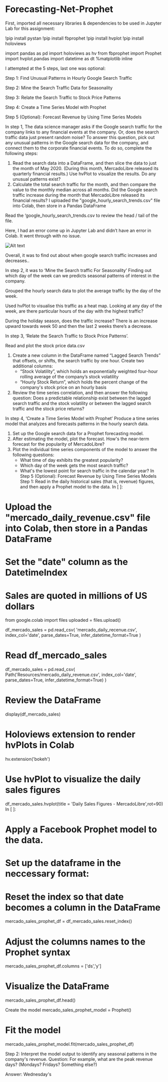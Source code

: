 # Forecasting-Net-Prophet
  First, imported all necessary libraries & dependencies to be used in Jupyter Lab for this assignment:

  !pip install pystan
  !pip install fbprophet
  !pip install hvplot
  !pip install holoviews

import pandas as pd
import holoviews as hv
from fbprophet import Prophet
import hvplot.pandas
import datetime as dt
%matplotlib inline

I attempted at the 5 steps, last one was optional:

Step 1: Find Unusual Patterns in Hourly Google Search Traffic

Step 2: Mine the Search Traffic Data for Seasonality

Step 3: Relate the Search Traffic to Stock Price Patterns

Step 4: Create a Time Series Model with Prophet

Step 5 (Optional): Forecast Revenue by Using Time Series Models

In step 1, 
The data science manager asks if the Google search traffic for the company links to any financial events at the company. Or, does the search traffic data just present random noise? To answer this question, pick out any unusual patterns in the Google search data for the company, and connect them to the corporate financial events.
To do so, complete the following steps:
1. Read the search data into a DataFrame, and then slice the data to just the month of May 2020. (During this month, MercadoLibre released its quarterly financial results.) Use hvPlot to visualize the results. Do any unusual patterns exist?
2. Calculate the total search traffic for the month, and then compare the value to the monthly median across all months. Did the Google search traffic increase during the month that MercadoLibre released its financial results?
I uploaded  the "google_hourly_search_trends.csv" file into Colab, then store in a Pandas DataFrame

Read the ‘google_hourly_search_trends.csv to review the head / tail of the file.

Here, I had an error come up in Jupyter Lab and didn’t have an error in Colab. It went through with no issue.

![Alt text](//Users/jerilacson/Desktop/img.jpg?raw=true "Optional Title")



Overall, it was to find out about when google search traffic increases and decreases..

In step 2, it was to ‘Mine the Search traffic For Seasonality’ 
Finding out which day of the week can we predicts seasonal patterns of interest in the company.

Grouped the hourly search data to plot the average traffic by the day of the week.

Used hvPlot to visualise this traffic as a heat map.  Looking at any day of the week, are there particular hours of the day with the highest traffic?

During the holiday season, does the traffic increase?
There is an increase upward towards week 50 and then the last 2 weeks there’s a decrease.

In step 3, ‘Relate the Search Traffic to Stock Price Patterns’.

Read and plot the stock price data.csv

1. Create a new column in the DataFrame named “Lagged Search Trends” that offsets, or shifts, the search traffic by one hour. Create two additional columns:
    * “Stock Volatility”, which holds an exponentially weighted four-hour rolling average of the company’s stock volatility
    * “Hourly Stock Return”, which holds the percent change of the company's stock price on an hourly basis
2. Review the time series correlation, and then answer the following question: Does a predictable relationship exist between the lagged search traffic and the stock volatility or between the lagged search traffic and the stock price returns?

In step 4, ‘Create a Time Series Model with Prophet’
Produce a time series model that analyzes and forecasts patterns in the hourly search data. 

1. Set up the Google search data for a Prophet forecasting model.
2. After estimating the model, plot the forecast. How's the near-term forecast for the popularity of MercadoLibre?
3. Plot the individual time series components of the model to answer the following questions:
    * What time of day exhibits the greatest popularity?
    * Which day of the week gets the most search traffic?
    * What's the lowest point for search traffic in the calendar year?
In Step 5 (Optional): 
Forecast Revenue by Using Time Series Models
Step 1: Read in the daily historical sales (that is, revenue) figures, and then apply a Prophet model to the data.
In [ ]:
# Upload the "mercado_daily_revenue.csv" file into Colab, then store in a Pandas DataFrame
# Set the "date" column as the DatetimeIndex
# Sales are quoted in millions of US dollars
from google.colab import files
uploaded = files.upload()

df_mercado_sales = pd.read_csv(
    'mercado_daily_recenue.csv',
    index_col='date',
    parse_dates=True,
    infer_datetime_format=True
)

# Read df_mercado_sales

df_mercado_sales = pd.read_csv(
    Path('Resources/mercado_daily_revenue.csv',
         index_col='date', parse_dates=True,
         infer_datetime_format=True)
)
# Review the DataFrame
display(df_mercado_sales)

# Holoviews extension to render hvPlots in Colab
hv.extension('bokeh')

# Use hvPlot to visualize the daily sales figures 
df_mercado_sales.hvplot(title = 'Daily Sales Figures - MercadoLibre',rot=90)
In [ ]:

# Apply a Facebook Prophet model to the data.

# Set up the dataframe in the neccessary format:
# Reset the index so that date becomes a column in the DataFrame
mercado_sales_prophet_df = df_mercado_sales.reset_index()

# Adjust the columns names to the Prophet syntax
mercado_sales_prophet_df.columns = ['ds','y']

# Visualize the DataFrame
mercado_sales_prophet_df.head()

 Create the model
mercado_sales_prophet_model = Prophet()

# Fit the model
mercado_sales_prophet_model.fit(mercado_sales_prophet_df)

Step 2: Interpret the model output to identify any seasonal patterns in the company's revenue. Question:
For example, what are the peak revenue days? (Mondays? Fridays? Something else?)


Answer: Wednesday's










